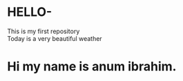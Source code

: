 # HELLO-
This is my first repository 
<br>
Today is a very beautiful weather
<h1>Hi my name is anum ibrahim.
